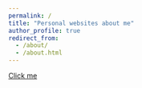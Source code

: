 ```yaml
---
permalink: /
title: "Personal websites about me"
author_profile: true
redirect_from: 
  - /about/
  - /about.html
---
```


[Click me](https://ym007.github.io/yumin.github.io/cv/)
